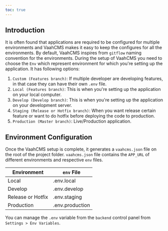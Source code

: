 ```yaml
---
toc: true
---
```



## Introduction


It is often found that applications are required to be configured for multiple environments and VaahCMS makes it easy to keep the configures for all the environments. By default, VaahCMS inspires from `gitflow` naming convention for the environments. During the setup of VaahCMS you need to choose the `Env` which represent environment for which you're setting up the application. It has following options:

1. `Custom (Features branch)`: If multiple developer are developing features, in that case they can have their own `.env` file.
2. `Local (Features branch)`: This is when you're setting up the application on your local computer.
3. `Develop (Develop branch)`: This is when you're setting up the application on your development server.
4. `Staging (Release or Hotfix branch)`: When you want release certain feature or want to do hotfix before deploying the code to production.
5. `Production (Master branch)`: Live/Production application.



## Environment Configuration

Once the VaahCMS setup is complete, it generates a `vaahcms.json` file on the root of the project folder. `vaahcms.json` file contains the `APP_URL` of different environments and respective `env` files.

| Environment       | `env` File      |
| ----------------- | --------------- |
| Local             | .env.local      |
| Develop           | .env.develop    |
| Release or Hotfix | .env.staging    |
| Production        | .env.production |

You can manage the `.env` variable from the `backend` control panel from `Settings > Env Variables`.
